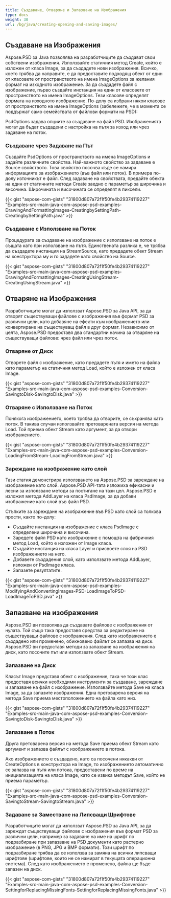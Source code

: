 ```yaml
---
title: Създаване, Отваряне и Запазване на Изображения
type: docs
weight: 30
url: /bg/java/creating-opening-and-saving-images/
---
```


## **Създаване на Изображения**
Aspose.PSD за Java позволява на разработчиците да създават свои собствени изображения. Използвайте статичния метод Create, който е изложен от класа Image, за да създадете нови изображения. Всичко, което трябва да направите, е да предоставите подходящ обект от един от класовете от пространството на имена ImageOptions за желания формат на изходното изображение. За да създадете файл с изображение, първо създайте инстанция на един от класовете от пространството на имена ImageOptions. Тези класове определят формата на изходното изображение. По-долу са избрани някои класове от пространството на имена ImageOptions (забележете, че в момента се поддържат само семействата от файлови формати на PSD):

PsdOptions задава опциите за създаване на файл PSD. Изображенията могат да бъдат създадени с настройка на пътя за изход или чрез задаване на поток.
### **Създаване чрез Задаване на Път**
Създайте PsdOptions от пространството на имена ImageOptions и задайте различните свойства. Най-важното свойство за задаване е Source свойството. Това свойство посочва къде се намира информацията за изображението (във файл или поток). В примера по-долу източникът е файл. След задаване на свойствата, предайте обекта на един от статичните методи Create заедно с параметър за широчина и височина. Широчината и височината се определят в пиксели.



{{< gist "aspose-com-gists" "31800d807a72f1f50fe4b29374119227" "Examples-src-main-java-com-aspose-psd-examples-DrawingAndFormattingImages-CreatingbySettingPath-CreatingbySettingPath.java" >}}
### **Създаване с Използване на Поток**
Процедурата за създаване на изображение с използване на поток е същата като при използване на пътя. Единствената разлика е, че трябва да създадете инстанция на StreamSource, като предадете обект Stream на конструктора му и го зададете като свойство на Source.



{{< gist "aspose-com-gists" "31800d807a72f1f50fe4b29374119227" "Examples-src-main-java-com-aspose-psd-examples-DrawingAndFormattingImages-CreatingUsingStream-CreatingUsingStream.java" >}}
## **Отваряне на Изображения**
Разработчиците могат да използват Aspose.PSD за Java API, за да отворят съществуващи файлове с изображения във формат PSD за различни цели, като добавяне на ефекти към изображението или конвертиране на съществуващ файл в друг формат. Независимо от целта, Aspose.PSD предоставя два стандартни начина за отваряне на съществуващи файлове: чрез файл или чрез поток.
### **Отваряне от Диск**
Отворете файл с изображение, като предадете пътя и името на файла като параметър на статичния метод Load, който е изложен от класа Image.



{{< gist "aspose-com-gists" "31800d807a72f1f50fe4b29374119227" "Examples-src-main-java-com-aspose-psd-examples-Conversion-SavingtoDisk-SavingtoDisk.java" >}}
### **Отваряне с Използване на Поток**
Понякога изображението, което трябва да отворите, се съхранява като поток. В такива случаи използвайте претоварената версия на метода Load. Той приема обект Stream като аргумент, за да отвори изображението.



{{< gist "aspose-com-gists" "31800d807a72f1f50fe4b29374119227" "Examples-src-main-java-com-aspose-psd-examples-Conversion-LoadingFromStream-LoadingFromStream.java" >}}
### **Зареждане на изображение като слой**
Тази статия демонстрира използването на Aspose.PSD за зареждане на изображение като слой. Aspose.PSD API-тата изложиха ефикасни и лесни за използване методи за постигане на тази цел. Aspose.PSD е изложил метода AddLayer на класа PsdImage, за да добави изображение като слой във файл PSD.

Стъпките за зареждане на изображение във PSD като слой са толкова прости, както по-долу:

- Създайте инстанция на изображение с класа PsdImage с определени широчина и височина.
- Заредете файл PSD като изображение с помощта на фабричния метод Load, който е изложен от Image класа.
- Създайте инстанция на класа Layer и присвоете слоя на PSD изображението на него.
- Добавете създадения слой, като използвате метода AddLayer, изложен от PsdImage класа.
- Запазете резултатите.



{{< gist "aspose-com-gists" "31800d807a72f1f50fe4b29374119227" "Examples-src-main-java-com-aspose-psd-examples-ModifyingAndConvertingImages-PSD-LoadImageToPSD-LoadImageToPSD.java" >}}
## **Запазване на изображения**
Aspose.PSD ви позволява да създавате файлове с изображения от нулата. Той също така предоставя средства за редактиране на съществуващи файлове с изображения. След като изображението е създадено или променено, обикновено файлът се запазва на диск. Aspose.PSD ви предоставя методи за запазване на изображения на диск, като посочите път или използвате обект Stream.
### **Запазване на Диск**
Класът Image представя обект с изображение, така че този клас предоставя всички необходими инструменти за създаване, зареждане и запазване на файл с изображение. Използвайте метода Save на класа Image, за да запазите изображения. Една претоварена версия на метода Save приема местоположението на файла като низ.



{{< gist "aspose-com-gists" "31800d807a72f1f50fe4b29374119227" "Examples-src-main-java-com-aspose-psd-examples-Conversion-SavingtoDisk-SavingtoDisk.java" >}}
### **Запазване в Поток**
Друга претоварена версия на метода Save приема обект Stream като аргумент и запазва файлът с изображението в потока.

Ако изображението е създадено, като са посочени някакви от CreateOptions в конструктора на Image, то изображението автоматично се запазва на пътя или потока, предоставени по време на инициализацията на класа Image, като се извика методът Save, който не приема параметър.



{{< gist "aspose-com-gists" "31800d807a72f1f50fe4b29374119227" "Examples-src-main-java-com-aspose-psd-examples-Conversion-SavingtoStream-SavingtoStream.java" >}}
### **Задаване за Заместване на Липсващи Шрифтове**
Разработчиците могат да използват Aspose.PSD за Java API, за да зареждат съществуващи файлове с изображения във формат PSD за различни цели, например за задаване на име на шрифт по подразбиране при запазване на PSD документи като растерно изображение (в PNG, JPG и BMP формати). Този шрифт по подразбиране трябва да се използва за замяна на всички липсващи шрифтове (шрифтове, които не се намират в текущата операционна система). След като изображението е променено, файла ще бъде запазен на диск.



{{< gist "aspose-com-gists" "31800d807a72f1f50fe4b29374119227" "Examples-src-main-java-com-aspose-psd-examples-Conversion-SettingforReplacingMissingFonts-SettingforReplacingMissingFonts.java" >}}
